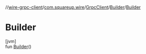 //[wire-grpc-client](../../../../index.md)/[com.squareup.wire](../../index.md)/[GrpcClient](../index.md)/[Builder](index.md)/[Builder](-builder.md)

# Builder

[jvm]\
fun [Builder](-builder.md)()
